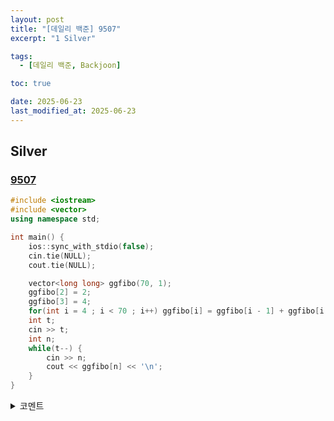 ```yaml
---
layout: post
title: "[데일리 백준] 9507"
excerpt: "1 Silver"

tags:
  - [데일리 백준, Backjoon]

toc: true

date: 2025-06-23
last_modified_at: 2025-06-23
---
```

## Silver
### [9507][def]

```c++
#include <iostream>
#include <vector>
using namespace std;

int main() {
    ios::sync_with_stdio(false);
    cin.tie(NULL);
    cout.tie(NULL);

    vector<long long> ggfibo(70, 1);
    ggfibo[2] = 2;
    ggfibo[3] = 4;
    for(int i = 4 ; i < 70 ; i++) ggfibo[i] = ggfibo[i - 1] + ggfibo[i - 2] + ggfibo[i - 3] + ggfibo[i - 4];
    int t;
    cin >> t;
    int n;
    while(t--) {
        cin >> n;
        cout << ggfibo[n] << '\n';
    }
}
```

<details>
<summary>코멘트</summary>
<div markdown="1">

- 피보나치 (날먹)

</div>
</details>

[def]: https://www.acmicpc.net/problem/9507
